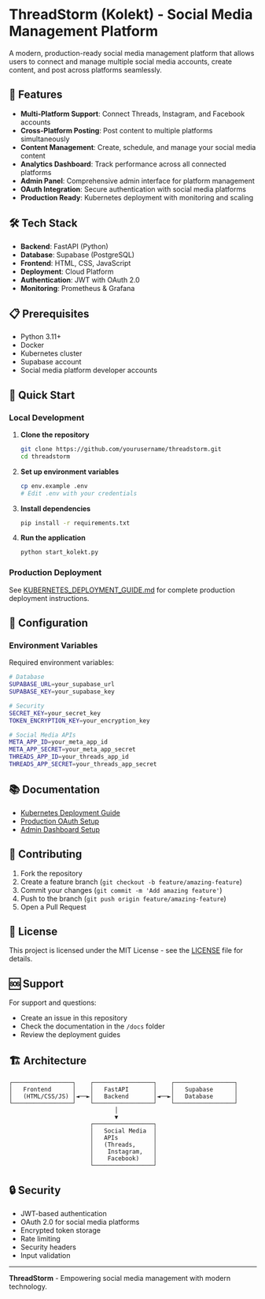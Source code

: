 # ThreadStorm (Kolekt) - Social Media Management Platform

A modern, production-ready social media management platform that allows users to connect and manage multiple social media accounts, create content, and post across platforms seamlessly.

## 🚀 Features

- **Multi-Platform Support**: Connect Threads, Instagram, and Facebook accounts
- **Cross-Platform Posting**: Post content to multiple platforms simultaneously
- **Content Management**: Create, schedule, and manage your social media content
- **Analytics Dashboard**: Track performance across all connected platforms
- **Admin Panel**: Comprehensive admin interface for platform management
- **OAuth Integration**: Secure authentication with social media platforms
- **Production Ready**: Kubernetes deployment with monitoring and scaling

## 🛠 Tech Stack

- **Backend**: FastAPI (Python)
- **Database**: Supabase (PostgreSQL)
- **Frontend**: HTML, CSS, JavaScript
- **Deployment**: Cloud Platform
- **Authentication**: JWT with OAuth 2.0
- **Monitoring**: Prometheus & Grafana

## 📋 Prerequisites

- Python 3.11+
- Docker
- Kubernetes cluster
- Supabase account
- Social media platform developer accounts

## 🚀 Quick Start

### Local Development

1. **Clone the repository**
   ```bash
   git clone https://github.com/yourusername/threadstorm.git
   cd threadstorm
   ```

2. **Set up environment variables**
   ```bash
   cp env.example .env
   # Edit .env with your credentials
   ```

3. **Install dependencies**
   ```bash
   pip install -r requirements.txt
   ```

4. **Run the application**
   ```bash
   python start_kolekt.py
   ```

### Production Deployment

See [KUBERNETES_DEPLOYMENT_GUIDE.md](KUBERNETES_DEPLOYMENT_GUIDE.md) for complete production deployment instructions.

## 🔧 Configuration

### Environment Variables

Required environment variables:

```bash
# Database
SUPABASE_URL=your_supabase_url
SUPABASE_KEY=your_supabase_key

# Security
SECRET_KEY=your_secret_key
TOKEN_ENCRYPTION_KEY=your_encryption_key

# Social Media APIs
META_APP_ID=your_meta_app_id
META_APP_SECRET=your_meta_app_secret
THREADS_APP_ID=your_threads_app_id
THREADS_APP_SECRET=your_threads_app_secret
```

## 📚 Documentation

- [Kubernetes Deployment Guide](KUBERNETES_DEPLOYMENT_GUIDE.md)
- [Production OAuth Setup](PRODUCTION_OAUTH_SETUP.md)
- [Admin Dashboard Setup](ADMIN_SETUP.md)

## 🤝 Contributing

1. Fork the repository
2. Create a feature branch (`git checkout -b feature/amazing-feature`)
3. Commit your changes (`git commit -m 'Add amazing feature'`)
4. Push to the branch (`git push origin feature/amazing-feature`)
5. Open a Pull Request

## 📄 License

This project is licensed under the MIT License - see the [LICENSE](LICENSE) file for details.

## 🆘 Support

For support and questions:
- Create an issue in this repository
- Check the documentation in the `/docs` folder
- Review the deployment guides

## 🏗 Architecture

```
┌─────────────────┐    ┌─────────────────┐    ┌─────────────────┐
│   Frontend      │    │   FastAPI       │    │   Supabase      │
│   (HTML/CSS/JS) │◄──►│   Backend       │◄──►│   Database      │
└─────────────────┘    └─────────────────┘    └─────────────────┘
                              │
                              ▼
                       ┌─────────────────┐
                       │   Social Media  │
                       │   APIs          │
                       │   (Threads,     │
                       │    Instagram,   │
                       │    Facebook)    │
                       └─────────────────┘
```

## 🔒 Security

- JWT-based authentication
- OAuth 2.0 for social media platforms
- Encrypted token storage
- Rate limiting
- Security headers
- Input validation

---

**ThreadStorm** - Empowering social media management with modern technology.
